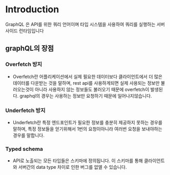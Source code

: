 # Introduction

GraphQL 은 API를 위한 쿼리 언어이며 타입 시스템을 사용하여 쿼리를 실행하는 서버사이드 런타임입니다

## graphQL의 장점

### Overfetch 방지

- Overfetch란 어플리케이션에서 실제 필요한 데이터보다 클라이언트에서 더 많은 데이터를 다운받는 것을 말하며, rest api를 사용하게되면 실제 사용되는 정보만 불러오는것이 아니라 사용하지 않는 정보들도 불러오기 때문에 overfetch이 발생된다. graphql의 경우는 사용하는 정보만 요청하기 때문에 일어나지않습니다.

### Underfetch 방지

- Underfetch란 특정 엔드포인트가 필요한 정보를 충분히 제공하지 못하는 경우를 말하며, 특정 정보들을 얻기위해서 1번의 요청이아니라 여러번 요청을 보내야하는 경우를 말합니다.

### Typed schema

- API로 노출되는 모든 타입들은 스키마에 정의됩니다. 이 스키마를 통해 클라이언트와 서버간의 data type 차이로 인한 버그를 없앨 수 있습니다.
